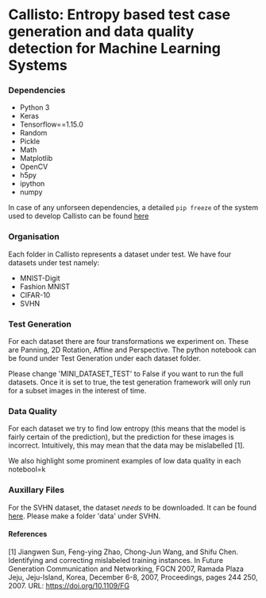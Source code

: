 # Callisto: Entropy based test case generation and data quality detection for Machine Learning Systems

### Dependencies
* Python 3
* Keras
* Tensorflow==1.15.0
* Random
* Pickle
* Math
* Matplotlib
* OpenCV
* h5py
* ipython
* numpy

In case of any unforseen dependencies, a detailed ```pip freeze``` of the system used to develop Callisto can be found 
[here](https://docs.google.com/document/d/1Cbcfiv3Y7Fz3jKcwv-h2EWLBY37orPuwbflp_C8P2ok/edit?usp=sharing) 


### Organisation 
Each folder in Callisto represents a dataset under test. We have four datasets under test namely:
* MNIST-Digit
* Fashion MNIST
* CIFAR-10
* SVHN

### Test Generation
For each dataset there are four transformations we experiment on. These are Panning, 2D Rotation, Affine and Perspective. 
The python notebook can be found under Test Generation under each dataset folder. 

Please change 'MINI_DATASET_TEST' to False if you want to run the full datasets. Once it is set to true, the test generation framework will only run for a subset images in the interest of time.


### Data Quality
For each dataset we try to find low entropy (this means that the model is fairly certain of the prediction), but the prediction 
for these images is incorrect. Intuitively, this may mean that the data may be mislabelled [1]. 

We also highlight some prominent examples of low data quality in each notebool=k 

### Auxillary Files
  For the SVHN dataset, the dataset *needs* to be downloaded. It can be found [here](https://drive.google.com/file/d/1Zxz1QC5ZD6eREwLfjv1NVdUaZxV0hp4U/view). Please make a folder 'data' under SVHN. 
  
 
 #### References
 
[1] Jiangwen Sun, Feng-ying Zhao, Chong-Jun Wang, and Shifu Chen. Identifying and correcting mislabeled training instances. In Future Generation Communication and Networking, FGCN 2007, Ramada Plaza Jeju, Jeju-Island, Korea, December 6-8, 2007, Proceedings, pages 244 250, 2007. URL: https://doi.org/10.1109/FG

